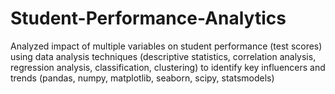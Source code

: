 # Student-Performance-Analytics
Analyzed impact of multiple variables on student performance (test scores) using data analysis techniques (descriptive statistics, correlation analysis, regression analysis, classification, clustering) to identify key influencers and trends (pandas, numpy, matplotlib, seaborn, scipy, statsmodels)
